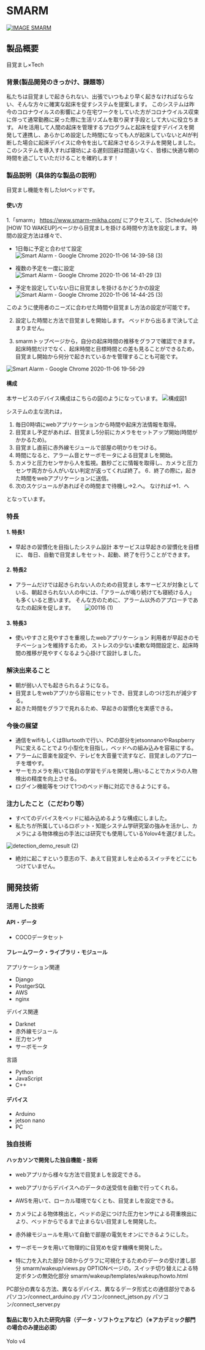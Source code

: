 # SMARM

[![IMAGE SMARM](https://jphacks.com/wp-content/uploads/2020/09/JPHACKS2020_ogp.jpg)](https://www.youtube.com/watch?v=G5rULR53uMk)

## 製品概要
目覚まし×Tech
### 背景(製品開発のきっかけ、課題等）
私たちは目覚ましで起きられない、出張でいつもより早く起きなければならない、そんな方々に確実な起床を促すシステムを提案します。
このシステムは昨今のコロナウイルスの影響により在宅ワークをしていた方がコロナウイルス収束に伴って通常勤務に戻った際に生活リズムを取り戻す手段として大いに役立ちます。
AIを活用して人間の起床を管理するプログラムと起床を促すデバイスを開発して連携し、あらかじめ設定した時間になっても人が起床していないとAIが判断した場合に起床デバイスに命令を出して起床させるシステムを開発しました。このシステムを導入すれば寝坊による遅刻回避は間違いなく、皆様に快適な朝の時間を過ごしていただけることを確約します！

### 製品説明（具体的な製品の説明）
目覚まし機能を有したIotベッドです。
#### 使い方
1.「smarm」 https://www.smarm-mikha.com/ にアクセスして、[Schedule]や[HOW TO WAKEUP]ページから目覚ましを掛ける時間や方法を設定します。
時間の設定方法は様々で、
* 1日毎に予定と合わせて設定
![Smart Alarm - Google Chrome 2020-11-06 14-39-58 (3)](https://user-images.githubusercontent.com/73453598/98354102-9b0b6b00-2063-11eb-9a10-a9e14fe3c861.gif)

* 複数の予定を一度に設定
![Smart Alarm - Google Chrome 2020-11-06 14-41-29 (3)](https://user-images.githubusercontent.com/73453598/98354194-ba09fd00-2063-11eb-9362-0ba556e25528.gif)

* 予定を設定していない日に目覚ましを掛けるかどうかの設定
![Smart Alarm - Google Chrome 2020-11-06 14-44-25 (3)](https://user-images.githubusercontent.com/73453598/98354458-1705b300-2064-11eb-97bf-588dac15cdb8.gif)

このように使用者のニーズに合わせた時間や目覚まし方法の設定が可能です。

2. 設定した時間と方法で目覚ましを開始します。
ベッドから出るまで決して止まりません。

3. smarmトップページから，自分の起床時間の推移をグラフで確認できます。
起床時間だけでなく、起床時間と目標時間との差も見ることができるため，目覚まし開始から何分で起きれているかを管理することも可能です。

![Smart Alarm - Google Chrome 2020-11-06 19-56-29](https://user-images.githubusercontent.com/73453598/98358656-6222c480-206a-11eb-836a-5fbdfb46e8d5.gif)




#### 構成
本サービスのデバイス構成はこちらの図のようになっています。
![構成図1](https://user-images.githubusercontent.com/73453598/98344625-dbb0b780-2056-11eb-8935-f7b26ac390a2.png)

システムの主な流れは，
1. 毎日0時頃にwebアプリケーションから時間や起床方法情報を取得。
2. 目覚まし予定があれば、目覚まし5分前にカメラをセットアップ開始(時間がかかるため)。
3. 目覚まし直前に赤外線モジュールで部屋の明かりをつける。
4. 時間になると、アラーム音とサーボモータによる目覚ましを開始。
5. カメラと圧力センサから人を監視。数秒ごとに情報を取得し、カメラと圧力センサ両方から人がいない判定が返ってくれば終了。
6．終了の際に，起きた時間をwebアプリケーションに送信。
7. 次のスケジュールがあればその時間まで待機し→2.へ。
   なければ→1．へ

となっています。

### 特長
#### 1. 特長1
* 早起きの習慣化を目指したシステム設計
本サービスは早起きの習慣化を目標に、
毎日、自動で目覚ましをセット、起動、終了を行うことができます。

#### 2. 特長2
* アラームだけでは起きられない人のための目覚まし
本サービスが対象としている、朝起きられない人の中には、「アラームが鳴り続けても寝続ける人」も多くいると思います。
そんな方のために、アラーム以外のアプローチであなたの起床を促します。　
　
![00116 (1)](https://user-images.githubusercontent.com/73453598/98352799-d9a02600-2061-11eb-87b3-33bf0222de31.gif)

#### 3. 特長3
* 使いやすさと見やすさを重視したwebアプリケーション
利用者が早起きのモチベーションを維持するため，
ストレスの少ない柔軟な時間設定と、起床時間の推移が見やすくなるよう心掛けて設計しました。

### 解決出来ること
* 朝が弱い人でも起きられるようになる。
* 目覚ましをwebアプリから容易にセットでき、目覚ましのつけ忘れが減少する。
* 起きた時間をグラフで見れるため、早起きの習慣化を実感できる。

### 今後の展望
* 通信をwifiもしくはBlurtoothで行い、PCの部分をjetsonnanoやRaspberry Piに変えることでより小型化を目指し，ベッドへの組み込みを容易にする。
* アラームに音楽を設定や、テレビを大音量で流すなど、目覚ましのアプローチを増やす。
* サーモカメラを用いて独自の学習モデルを開発し用いることでカメラの人物検出の精度を向上させる。
* ログイン機能等をつけて1つのベッド毎に対応できるようにする。

### 注力したこと（こだわり等）
* すべてのデバイスをベッドに組み込めるような構成にしました。
* 私たちが所属しているロボット・知能システム学研究室の強みを活かし、カメラによる物体検出の手法には研究でも使用しているYolov4を選びました。

![detection_demo_result (2)](https://user-images.githubusercontent.com/73453598/98355081-0275ea80-2065-11eb-8d20-70f21f6649ca.gif)

* 絶対に起こすという意志の下、あえて目覚ましを止めるスイッチをどこにもつけていません。


## 開発技術
### 活用した技術
#### API・データ
* COCOデータセット

#### フレームワーク・ライブラリ・モジュール
アプリケーション関連
* Django
* PostgerSQL
* AWS
* nginx

デバイス関連
* Darknet
* 赤外線モジュール
* 圧力センサ
* サーボモータ

言語
* Python
* JavaScript
* C++


#### デバイス
* Arduino
* jetson nano
* PC

### 独自技術
#### ハッカソンで開発した独自機能・技術
* webアプリから様々な方法で目覚ましを設定できる。
* webアプリからデバイスへのデータの送受信を自動で行ってくれる。
* AWSを用いて、ローカル環境でなくとも、目覚ましを設定できる。
* カメラによる物体検出と，ベッドの足につけた圧力センサによる荷重検出により、ベッドからでるまで止まらない目覚ましを開発した。
* 赤外線モジュールを用いて自動で部屋の電気をオンにできるようにした。
* サーボモータを用いて物理的に目覚めを促す機構を開発した。

* 特に力を入れた部分
DBからグラフに可視化するためのデータの受け渡し部分
smarm/wakeup/views.py
OPTIONページの，スイッチ切り替えによる特定ボタンの無効化部分
smarm/wakeup/templates/wakeup/howto.html

PC部分の異なる方法、異なるデバイス、異なるデータ形式との通信部分である
パソコン/connect_arduino.py
パソコン/connect_jetson.py
パソコン/connect_server.py


#### 製品に取り入れた研究内容（データ・ソフトウェアなど）（※アカデミック部門の場合のみ提出必須）
Yolo v4 


